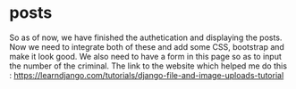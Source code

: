# posts
So as of now, we have finished the authetication and displaying the posts.
Now we need to integrate both of these and add some CSS, bootstrap and make it look good.
We also need to have a form in this page so as to input the number of the criminal.
The link to the website which helped me do this : 
https://learndjango.com/tutorials/django-file-and-image-uploads-tutorial
